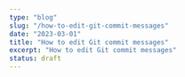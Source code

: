 ```yaml
---
type: "blog"
slug: "/how-to-edit-git-commit-messages"
date: "2023-03-01"
title: "How to edit Git commit messages"
excerpt: "How to edit Git commit messages"
status: draft
---
```

